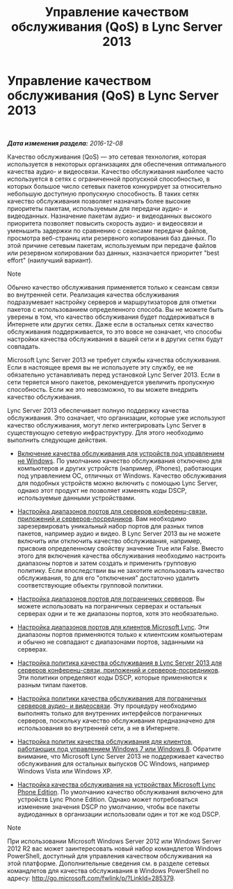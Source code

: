 ﻿---
title: Управление качеством обслуживания (QoS) в Lync Server 2013
TOCTitle: Управление качеством обслуживания (QoS) в Lync Server 2013
ms:assetid: ab1051c3-8380-4d72-86df-37a61b1e4a41
ms:mtpsurl: https://technet.microsoft.com/ru-ru/library/Gg405409(v=OCS.15)
ms:contentKeyID: 49310840
ms.date: 12/10/2016
mtps_version: v=OCS.15
ms.translationtype: HT
---

# Управление качеством обслуживания (QoS) в Lync Server 2013

 

_**Дата изменения раздела:** 2016-12-08_

Качество обслуживания (QoS) — это сетевая технология, которая используется в некоторых организациях для обеспечения оптимального качества аудио- и видеосвязи. Качество обслуживания наиболее часто используется в сетях с ограниченной пропускной способностью, в которых большое число сетевых пакетов конкурирует за относительно небольшую доступную пропускную способность. В таких сетях качество обслуживания позволяет назначать более высокие приоритеты пакетам, используемым для передачи аудио- и видеоданных. Назначение пакетам аудио- и видеоданных высокого приоритета позволяет повысить скорость аудио- и видеосвязи и уменьшить задержки по сравнению с сеансами передачи файлов, просмотра веб-страниц или резервного копирования баз данных. По этой причине сетевым пакетам, используемым при передаче файлов или резервном копировании баз данных, назначается приоритет "best effort" (наилучший вариант).

> [!note]  
> Обычно качество обслуживания применяется только к сеансам связи во внутренней сети. Реализация качества обслуживания подразумевает настройку серверов и маршрутизаторов для отметки пакетов с использованием определенного способа. Вы не можете быть уверены в том, что качество обслуживания будет поддерживаться в Интернете или других сетях. Даже если в остальных сетях качество обслуживания поддерживается, то это вовсе не означает, что способы настройки качества обслуживания в вашей сети и в других сетях будут совпадать.

Microsoft Lync Server 2013 не требует службы качества обслуживания. Если в настоящее время вы не используете эту службу, ее не обязательно устанавливать перед установкой Lync Server 2013. Если в сети теряется много пакетов, рекомендуется увеличить пропускную способность. Если же это невозможно, то вы можете внедрить качество обслуживания.

Lync Server 2013 обеспечивает полную поддержку качества обслуживания. Это означает, что организации, которые уже используют качество обслуживания, могут легко интегрировать Lync Server в существующую сетевую инфраструктуру. Для этого необходимо выполнить следующие действия.

  - [Включение качества обслуживания для устройств под управлением не Windows](lync-server-2013-enabling-qos-for-devices-that-are-not-based-on-windows.md). По умолчанию качество обслуживания отключено для компьютеров и других устройств (например, iPhones), работающих под управлением ОС, отличных от Windows. Качество обслуживания для подобных устройств можно включить с помощью Lync Server, однако этот продукт не позволяет изменять коды DSCP, используемые данными устройствами.

  - [Настройка диапазонов портов для серверов конференц-связи, приложений и серверов-посредников](lync-server-2013-configuring-port-ranges-for-your-conferencing-application-and-mediation-servers.md). Вам необходимо зарезервировать уникальный набор портов для разных типов пакетов, например аудио и видео. В Lync Server 2013 вы не можете включить или отключить качество обслуживания, например, присвоив определенному свойству значение True или False. Вместо этого для включения качества обслуживания необходимо настроить диапазоны портов и затем создать и применить групповую политику. Если впоследствии вы не захотите использовать качество обслуживания, то для его "отключения" достаточно удалить соответствующие объекты групповой политики.

  - [Настройка диапазонов портов для пограничных серверов](lync-server-2013-configuring-port-ranges-for-your-edge-servers.md). Вы можете использовать на пограничных серверах и остальных серверах одни и те же диапазоны портов, хотя это необязательно.

  - [Настройка диапазонов портов для клиентов Microsoft Lync](lync-server-2013-configuring-port-ranges-for-your-microsoft-lync-clients.md). Эти диапазоны портов применяются только к клиентским компьютерам и обычно не совпадают с диапазонами портов, заданными на серверах.

  - [Настройка политика качества обслуживания в Lync Server 2013 для серверов конференц-связи, приложений и серверов-посредников](lync-server-2013-configuring-a-quality-of-service-policy-for-your-conferencing-application-and-mediation-servers.md). Эти политики определяют коды DSCP, которые применяются к разным типам пакетов.

  - [Настройка политики качества обслуживания для пограничных серверов аудио- и видеосвязи](lync-server-2013-configuring-a-quality-of-service-policy-for-your-a-v-edge-servers.md). Эту процедуру необходимо выполнять только для внутренних интерфейсов пограничных серверов, поскольку качество обслуживания предназначено для использования во внутренней сети, а не в Интернете.

  - [Настройка политик качества обслуживания для клиентов, работающих под управлением Windows 7 или Windows 8](lync-server-2013-configuring-quality-of-service-policies-for-clients-running-on-windows-7-or-windows-8.md). Обратите внимание, что Microsoft Lync Server 2013 не поддерживает качество обслуживания для остальных выпусков ОС Windows, например Windows Vista или Windows XP.

  - [Настройка качества обслуживания на устройствах Microsoft Lync Phone Edition](lync-server-2013-configuring-quality-of-service-on-microsoft-lync-phone-edition-devices.md). По умолчанию качество обслуживания включено для устройств Lync Phone Edition. Однако может потребоваться изменение значения DSCP по умолчанию, чтобы все пакеты аудиоданных в организации использовали один и тот же код DSCP.

> [!note]  
> При использовании Microsoft Windows Server 2012 или Windows Server 2012 R2 вас может заинтересовать новый набор командлетов Windows PowerShell, доступный для управления качеством обслуживания на этой платформе. Дополнительные сведения см. в разделе сетевых командлетов для качества обслуживания в Windows PowerShell по адресу: <a href="http://go.microsoft.com/fwlink/p/?linkid=285379">http://go.microsoft.com/fwlink/p/?LinkId=285379</a>.
